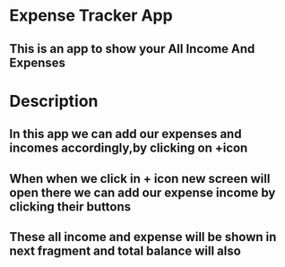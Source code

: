 # Expense Tracker App
## This is an app to show your All Income And Expenses
# Description
## In this app we can add our expenses and incomes accordingly,by clicking on +icon
## When when we click in + icon new screen will open there we can add our expense income by clicking their buttons 
## These all income and expense will be shown in next fragment and total balance will also 